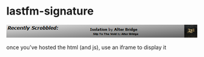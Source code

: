 # lastfm-signature
![Alt text](https://github.com/HulaSamsquanch/lastfm-signature/blob/master/lastfm-signature.png?raw=true "last.fm signature")

once you've hosted the html (and js), use an iframe to display it
